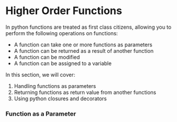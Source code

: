 # Higher Order Functions
In python functions are treated as first class citizens, allowing you to perform the following operations on functions:
- A function can take one or more functions as parameters
- A function can be returned as a result of another function
- A function can be modified
- A function can be assigned to a variable
  
In this section, we will cover:
1. Handling functions as parameters
2. Returning functions as return value from another functions
3. Using python closures and decorators
   
### Function as a Parameter
